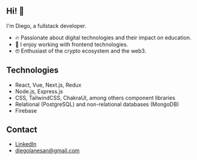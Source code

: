 ## Hi! 👋

<!--
[![Portfolio Badge](https://img.shields.io/badge/-kunalraghav.github.io-orange?style=flat-square&logo=html5&logoColor=white&link=https://kunalraghav.github.io)](https://kunalraghav.github.io)
-->

I'm Diego, a fullstack developer.

- :fire: Passionate about digital technologies and their impact on education.
- 🚀 I enjoy working with frontend technologies.
- :nerd_face: Enthusiast of the crypto ecosystem and the web3.

## Technologies 
- React, Vue, Next.js, Redux
- Node.js, Express.js
- CSS, TailwindCSS, ChakraUI, among others component libraries
- Relational (PostgreSQL) and non-relational databases (MongoDB)
- Firebase

## Contact
- [LinkedIn](linkedin.com/in/diegolanesan/)
- diegolanesan@gmail.com


